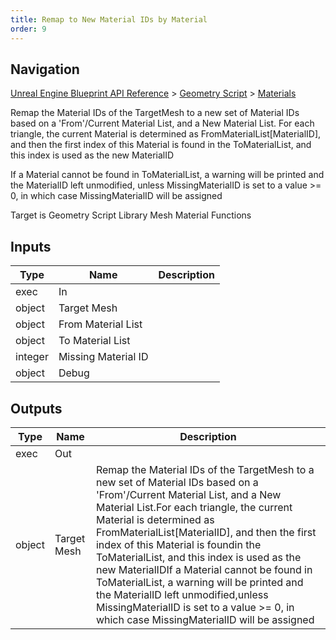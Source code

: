 ```yaml
---
title: Remap to New Material IDs by Material
order: 9
---
```

## Navigation

[Unreal Engine Blueprint API Reference](https://dev.epicgames.com/documentation/en-us/unreal-engine/BlueprintAPI) > [Geometry Script](https://dev.epicgames.com/documentation/en-us/unreal-engine/BlueprintAPI/GeometryScript) > [Materials](https://dev.epicgames.com/documentation/en-us/unreal-engine/BlueprintAPI/GeometryScript/Materials)

Remap the Material IDs of the TargetMesh to a new set of Material IDs based on a 'From'/Current Material List, and a New Material List.
For each triangle, the current Material is determined as FromMaterialList\[MaterialID\], and then the first index of this Material is found
in the ToMaterialList, and this index is used as the new MaterialID

If a Material cannot be found in ToMaterialList, a warning will be printed and the MaterialID left unmodified,
unless MissingMaterialID is set to a value >= 0, in which case MissingMaterialID will be assigned

Target is Geometry Script Library Mesh Material Functions

## Inputs

| Type | Name | Description |
| --- | --- | --- |
| exec | In |  |
| object | Target Mesh |  |
| object | From Material List |  |
| object | To Material List |  |
| integer | Missing Material ID |  |
| object | Debug |  |

## Outputs

| Type | Name | Description |
| --- | --- | --- |
| exec | Out |  |
| object | Target Mesh | Remap the Material IDs of the TargetMesh to a new set of Material IDs based on a 'From'/Current Material List, and a New Material List.For each triangle, the current Material is determined as FromMaterialList\[MaterialID\], and then the first index of this Material is foundin the ToMaterialList, and this index is used as the new MaterialIDIf a Material cannot be found in ToMaterialList, a warning will be printed and the MaterialID left unmodified,unless MissingMaterialID is set to a value >= 0, in which case MissingMaterialID will be assigned |
